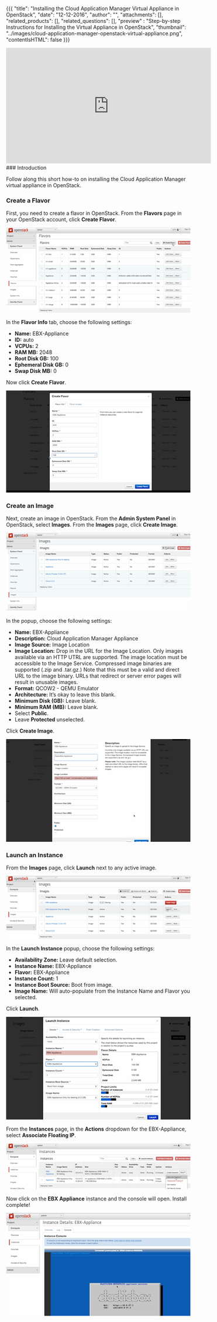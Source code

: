 {{{
  "title": "Installing the Cloud Application Manager Virtual Appliance in OpenStack",
  "date": "12-12-2016",
  "author": "",
  "attachments": [],
  "related_products": [],
  "related_questions": [],
  "preview" : "Step-by-step Instructions for Installing the Virtual Appliance in OpenStack",
  "thumbnail": "../images/cloud-application-manager-openstack-virtual-appliance.png",
  "contentIsHTML": false
}}}

<div class="no-pdf">
<iframe width="560" height="315" src="https://player.vimeo.com/video/121204949" frameborder="0" allowfullscreen></iframe>
</div>
### Introduction

Follow along this short how-to on installing the Cloud Application Manager virtual appliance in OpenStack.

### Create a Flavor

First, you need to create a flavor in OpenStack. From the **Flavors** page in your OpenStack account, click **Create Flavor**.

![Cloud Application Manager OpenStack Create Flavor](../images/cloud-application-manager-openstack-flavor1.png)

In the **Flavor Info** tab, choose the following settings:
  * **Name:** EBX-Appliance
  * **ID:** auto
  * **VCPUs:** 2
  * **RAM MB:** 2048
  * **Root Disk GB:** 100
  * **Ephemeral Disk GB:** 0
  * **Swap Disk MB:** 0

Now click **Create Flavor**.

![Cloud Application Manager OpenStack Flavor Info](../images/cloud-application-manager-openstack-flavor2.png)

### Create an Image

Next, create an image in OpenStack. From the **Admin System Panel** in OpenStack, select **Images**. From the **Images** page, click **Create Image**.

![Cloud Application Manager OpenStack Create Image](../images/cloud-application-manager-openstack-images1.png)

In the popup, choose the following settings:

  * **Name:** EBX-Appliance
  * **Description:** Cloud Application Manager Appliance
  * **Image Source:** Image Location
  * **Image Location:** Drop in the URL for the Image Location. Only images available via an HTTP UTRL are supported. The image location must be accessible to the Image Service. Compressed image binaries are supported (.zip and .tar.gz.) Note that this must be a valid and direct URL to the image binary. URLs that redirect or server error pages will result in unusable images.
  * **Format:** QCOW2 - QEMU Emulator
  * **Architecture:** It’s okay to leave this blank.
  * **Minimum Disk (GB):** Leave blank.
  * **Minimum RAM (MB):** Leave blank.
  * Select **Public**.
  * Leave **Protected** unselected.

Click **Create Image**.

![Cloud Application Manager OpenStack Image Settings](../images/cloud-application-manager-openstack-images2.png)

### Launch an Instance

From the **Images** page, click **Launch** next to any active image.

![Cloud Application Manager OpenStack Launch Image](../images/cloud-application-manager-openstack-images3.png)

In the **Launch Instance** popup, choose the following settings:
   * **Availability Zone:** Leave default selection.
   * **Instance Name:** EBX-Appliance
   * **Flavor:** EBX-Appliance
   * **Instance Count:** 1
   * **Instance Boot Source:** Boot from image.
   * **Image Name:** Will auto-populate from the Instance Name and Flavor you selected.

Click **Launch**.

![Cloud Application Manager OpenStack Launch Instance](../images/cloud-application-manager-openstack-instance.png)

From the **Instances** page, in the **Actions** dropdown for the EBX-Appliance, select **Associate Floating IP**.

![Cloud Application Manager OpenStack Instance Settings](../images/cloud-application-manager-openstack-instance2.png)

Now click on the **EBX Appliance** instance and the console will open. Install complete!

![Cloud Application Manager OpenStack Virtual Appliance](../images/cloud-application-manager-openstack-virtual-appliance.png)
